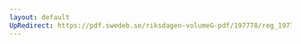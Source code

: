 ```yaml
---
layout: default
UpRedirect: https://pdf.swedeb.se/riksdagen-volumeG-pdf/197778/reg_197778__reg_01/reg_197778__reg_01_0119.pdf
---
```

